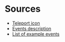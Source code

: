 # Sources

- [Teleport icon](https://goteleport.com/static/favicon.svg)
- [Events description](https://github.com/gravitational/teleport/blob/master/api/proto/teleport/legacy/types/events/events.proto)
- [List of example events](https://github.com/gravitational/teleport/blob/master/web/packages/teleport/src/Audit/fixtures/index.ts)
